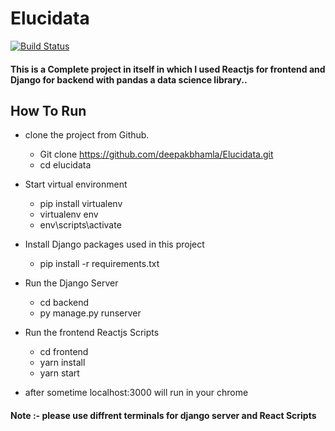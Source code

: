 # Elucidata


[![Build Status](https://travis-ci.org/joemccann/dillinger.svg?branch=master)](https://travis-ci.org/joemccann/dillinger)

#### This is a Complete project in itself in which I used Reactjs for frontend and Django for backend with pandas a data science library..
## How To Run 
- clone the project from Github.
  -  Git clone https://github.com/deepakbhamla/Elucidata.git
  - cd elucidata 
- Start virtual environment
  - pip install virtualenv
  - virtualenv env
  - env\scripts\activate
- Install Django packages used in this project
  - pip install -r requirements.txt
  
- Run the Django Server
  - cd backend
  - py manage.py runserver
- Run the frontend Reactjs Scripts
  - cd frontend
  - yarn install
  - yarn start
- after sometime localhost:3000 will run in your chrome
#### Note :- please use diffrent terminals for  django server and React Scripts

